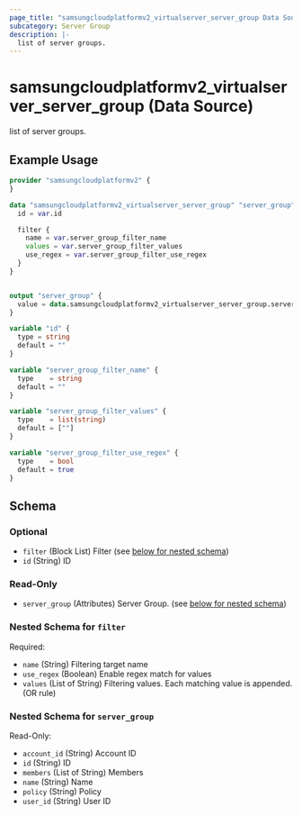```yaml
---
page_title: "samsungcloudplatformv2_virtualserver_server_group Data Source - samsungcloudplatformv2"
subcategory: Server Group
description: |-
  list of server groups.
---
```


# samsungcloudplatformv2_virtualserver_server_group (Data Source)

list of server groups.

## Example Usage

```terraform
provider "samsungcloudplatformv2" {
}

data "samsungcloudplatformv2_virtualserver_server_group" "server_group" {
  id = var.id

  filter {
    name = var.server_group_filter_name
    values = var.server_group_filter_values
    use_regex = var.server_group_filter_use_regex
  }
}


output "server_group" {
  value = data.samsungcloudplatformv2_virtualserver_server_group.server_group
}

variable "id" {
  type = string
  default = ""
}

variable "server_group_filter_name" {
  type    = string
  default = ""
}

variable "server_group_filter_values" {
  type    = list(string)
  default = [""]
}

variable "server_group_filter_use_regex" {
  type    = bool
  default = true
}
```

<!-- schema generated by tfplugindocs -->
## Schema

### Optional

- `filter` (Block List) Filter (see [below for nested schema](#nestedblock--filter))
- `id` (String) ID

### Read-Only

- `server_group` (Attributes) Server Group. (see [below for nested schema](#nestedatt--server_group))

<a id="nestedblock--filter"></a>
### Nested Schema for `filter`

Required:

- `name` (String) Filtering target name
- `use_regex` (Boolean) Enable regex match for values
- `values` (List of String) Filtering values. Each matching value is appended. (OR rule)


<a id="nestedatt--server_group"></a>
### Nested Schema for `server_group`

Read-Only:

- `account_id` (String) Account ID
- `id` (String) ID
- `members` (List of String) Members
- `name` (String) Name
- `policy` (String) Policy
- `user_id` (String) User ID